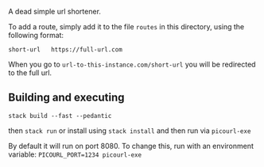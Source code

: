 A dead simple url shortener.

To add a route, simply add it to the file `routes` in this directory, using the
following format:

```
short-url   https://full-url.com
```

When you go to `url-to-this-instance.com/short-url` you will be redirected to
the full url.

## Building and executing

```
stack build --fast --pedantic
```

then `stack run` or install using `stack install` and then run via `picourl-exe`

By default it will run on port 8080. To change this, run with an environment
variable: `PICOURL_PORT=1234 picourl-exe`
